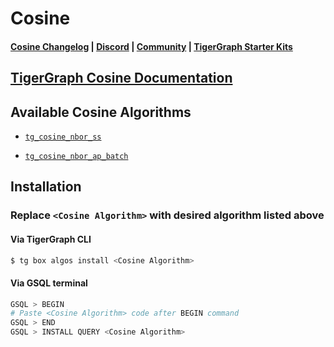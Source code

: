 
# Cosine

#### [Cosine Changelog](https://github.com/tigergraph/gsql-graph-algorithms/blob/master/algorithms/Similarity/cosine/CHANGELOG.md) | [Discord](https://discord.gg/vFbmPyvJJN) | [Community](https://community.tigergraph.com) | [TigerGraph Starter Kits](https://github.com/zrougamed/TigerGraph-Starter-Kits-Parser)

## [TigerGraph Cosine Documentation](https://docs.tigergraph.com/graph-ml/current/similarity-algorithms/cosine-similarity-of-neighborhoods-all-pairs)

## Available Cosine Algorithms 

* [`tg_cosine_nbor_ss`](https://github.com/tigergraph/gsql-graph-algorithms/blob/github_link_fix/algorithms/Similarity/cosine/tg_cosine_nbor_ss.gsql)

* [`tg_cosine_nbor_ap_batch`](https://github.com/tigergraph/gsql-graph-algorithms/blob/github_link_fix/algorithms/Similarity/cosine/tg_cosine_nbor_ap_batch.gsql)

## Installation 

### Replace `<Cosine Algorithm>` with desired algorithm listed above 

#### Via TigerGraph CLI

```bash
$ tg box algos install <Cosine Algorithm>
```

#### Via GSQL terminal

```bash
GSQL > BEGIN
# Paste <Cosine Algorithm> code after BEGIN command
GSQL > END 
GSQL > INSTALL QUERY <Cosine Algorithm>
```

